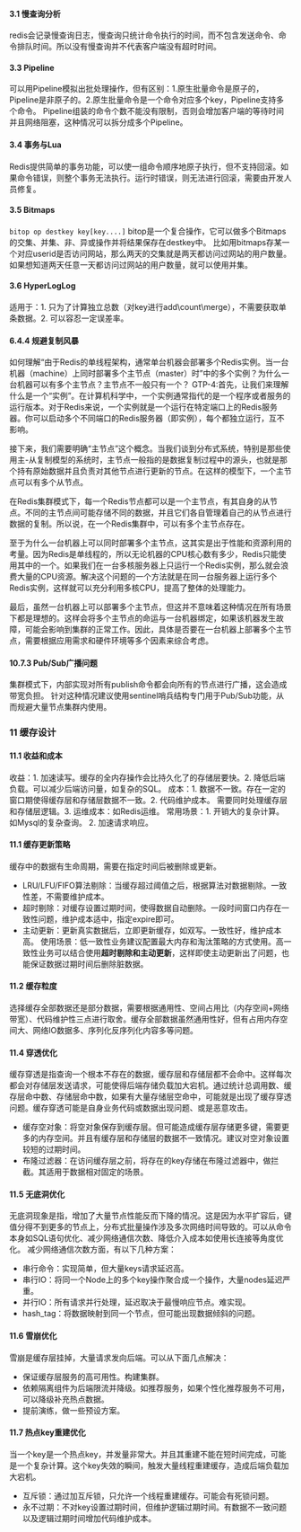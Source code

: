 #### 3.1 慢查询分析
redis会记录慢查询日志，慢查询只统计命令执行的时间，而不包含发送命令、命令排队时间。所以没有慢查询并不代表客户端没有超时时间。

#### 3.3 Pipeline
可以用Pipeline模拟出批处理操作，但有区别：1.原生批量命令是原子的，Pipeline是非原子的。2.原生批量命令是一个命令对应多个key，Pipeline支持多个命令。
Pipeline组装的命令个数不能没有限制，否则会增加客户端的等待时间并且网络阻塞，这种情况可以拆分成多个Pipeline。

#### 3.4 事务与Lua
Redis提供简单的事务功能，可以使一组命令顺序地原子执行，但不支持回滚。如果命令错误，则整个事务无法执行。运行时错误，则无法进行回滚，需要由开发人员修复。

#### 3.5 Bitmaps
`bitop op destkey key[key....]` bitop是一个复合操作，它可以做多个Bitmaps的交集、并集、非、异或操作并将结果保存在destkey中。
比如用bitmaps存某一个对应userid是否访问网站，那么两天的交集就是两天都访问过网站的用户数量。如果想知道两天任意一天都访问过网站的用户数量，就可以使用并集。

#### 3.6 HyperLogLog
适用于：1. 只为了计算独立总数（对key进行add\count\merge），不需要获取单条数据。2. 可以容忍一定误差率。

#### 6.4.4 规避复制风暴
如何理解“由于Redis的单线程架构，通常单台机器会部署多个Redis实例。当一台机器（machine）上同时部署多个主节点（master）时”中的多个实例？为什么一台机器可以有多个主节点？主节点不一般只有一个？
GTP-4:首先，让我们来理解什么是一个“实例”。在计算机科学中，一个实例通常指代的是一个程序或者服务的运行版本。对于Redis来说，一个实例就是一个运行在特定端口上的Redis服务器。你可以启动多个不同端口的Redis服务器（即实例），每个都独立运行，互不影响。

接下来，我们需要明确“主节点”这个概念。当我们谈到分布式系统，特别是那些使用主-从复制模型的系统时，主节点一般指的是数据复制过程中的源头，也就是那个持有原始数据并且负责对其他节点进行更新的节点。在这样的模型下，一个主节点可以有多个从节点。

在Redis集群模式下，每一个Redis节点都可以是一个主节点，有其自身的从节点。不同的主节点间可能存储不同的数据，并且它们各自管理着自己的从节点进行数据的复制。所以说，在一个Redis集群中，可以有多个主节点存在。

至于为什么一台机器上可以同时部署多个主节点，这其实是出于性能和资源利用的考量。因为Redis是单线程的，所以无论机器的CPU核心数有多少，Redis只能使用其中的一个。如果我们在一台多核服务器上只运行一个Redis实例，那么就会浪费大量的CPU资源。解决这个问题的一个方法就是在同一台服务器上运行多个Redis实例，这样就可以充分利用多核CPU，提高了整体的处理能力。

最后，虽然一台机器上可以部署多个主节点，但这并不意味着这种情况在所有场景下都是理想的。这样会将多个主节点的命运与一台机器绑定，如果该机器发生故障，可能会影响到集群的正常工作。因此，具体是否要在一台机器上部署多个主节点，需要根据应用需求和硬件环境等多个因素来综合考虑。

#### 10.7.3 Pub/Sub广播问题
集群模式下，内部实现对所有publish命令都会向所有的节点进行广播，这会造成带宽负担。
针对这种情况建议使用sentinel哨兵结构专门用于Pub/Sub功能，从而规避大量节点集群内使用。

### 11 缓存设计
#### 11.1 收益和成本
收益：1. 加速读写。缓存的全内存操作会比持久化了的存储层要快。2. 降低后端负载。可以减少后端访问量，如复杂的SQL。
成本：1. 数据不一致。存在一定的窗口期使得缓存层和存储层数据不一致。2. 代码维护成本。 需要同时处理缓存层和存储层逻辑。3. 运维成本：如Redis运维。
常用场景：1. 开销大的复杂计算。如Mysql的复杂查询。 2. 加速请求响应。

#### 11.1 缓存更新策略
缓存中的数据有生命周期，需要在指定时间后被删除或更新。
- LRU/LFU/FIFO算法剔除：当缓存超过阈值之后，根据算法对数据剔除。一致性差，不需要维护成本。
- 超时剔除：对缓存设置过期时间，使得数据自动删除。一段时间窗口内存在一致性问题，维护成本适中，指定expire即可。
- 主动更新：更新真实数据后，立即更新缓存，如双写。一致性好，维护成本高。
使用场景：低一致性业务建议配置最大内存和淘汰策略的方式使用。高一致性业务可以结合使用**超时剔除和主动更新**，这样即使主动更新出了问题，也能保证数据过期时间后删除脏数据。

#### 11.2 缓存粒度
选择缓存全部数据还是部分数据，需要根据通用性、空间占用比（内存空间+网络带宽）、代码维护性三点进行取舍。缓存全部数据虽然通用性好，但有占用内存空间大、网络IO数据多、序列化反序列化内容多等问题。

#### 11.4 穿透优化
缓存穿透是指查询一个根本不存在的数据，缓存层和存储层都不会命中。这样每次都会对存储层发送请求，可能使得后端存储负载加大宕机。通过统计总调用数、缓存层命中数、存储层命中数，如果有大量存储层空命中，可能就是出现了缓存穿透问题。缓存穿透可能是自身业务代码或数据出现问题、或是恶意攻击。
- 缓存空对象：将空对象保存到缓存层。但可能造成缓存层存储更多键，需要更多的内存空间。并且有缓存层和存储层的数据不一致情况。建议对空对象设置较短的过期时间。
- 布隆过滤器：在访问缓存层之前，将存在的key存储在布隆过滤器中，做拦截。其适用于数据相对固定的场景。

#### 11.5 无底洞优化
无底洞现象是指，增加了大量节点性能反而下降的情况。这是因为水平扩容后，键值分得不到更多的节点上，分布式批量操作涉及多次网络时间导致的。可以从命令本身如SQL语句优化、减少网络通信次数、降低介入成本如使用长连接等角度优化。
减少网络通信次数方面，有以下几种方案：
- 串行命令：实现简单，但大量keys请求延迟高。
- 串行IO：将同一个Node上的多个key操作聚合成一个操作，大量nodes延迟严重。
- 并行IO：所有请求并行处理，延迟取决于最慢响应节点。难实现。
- hash_tag：将数据映射到同一个节点，但可能出现数据倾斜的问题。

#### 11.6 雪崩优化
雪崩是缓存层挂掉，大量请求发向后端。可以从下面几点解决：
- 保证缓存层服务的高可用性。构建集群。
- 依赖隔离组件为后端限流并降级。如推荐服务，如果个性化推荐服务不可用，可以降级补充热点数据。
- 提前演练，做一些预设方案。

#### 11.7 热点key重建优化
当一个key是一个热点key，并发量非常大。并且其重建不能在短时间完成，可能是一个复杂计算。这个key失效的瞬间，触发大量线程重建缓存，造成后端负载加大宕机。
- 互斥锁：通过加互斥锁，只允许一个线程重建缓存。可能会有死锁问题。
- 永不过期：不对key设置过期时间，但维护逻辑过期时间。有数据不一致问题以及逻辑过期时间增加代码维护成本。